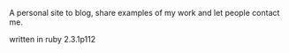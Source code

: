 A personal site to blog, share examples of my work and let people contact me.

written in ruby  2.3.1p112

